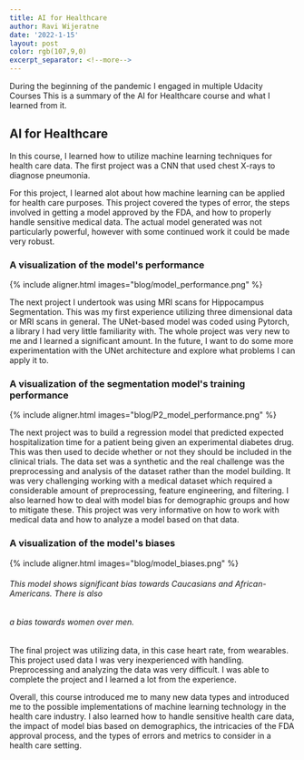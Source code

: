 ```yaml
---
title: AI for Healthcare
author: Ravi Wijeratne
date: '2022-1-15'
layout: post
color: rgb(107,9,0)
excerpt_separator: <!--more-->
---
```


During the beginning of the pandemic I engaged in multiple Udacity Courses
This  is a summary of the AI for Healthcare course and what I learned from it.

## AI for Healthcare

In this course, I learned how to utilize machine learning techniques for health care
data. 
The first project was a CNN that used chest X-rays to diagnose pneumonia.

For this project,
I learned alot about how machine learning can be applied for health care purposes. This
project covered the types of error, the steps involved in getting a model approved by the FDA, 
and how to properly handle sensitive medical data. The actual model generated was not
particularly powerful, however with some continued work it could be made very robust.

### A visualization of the model's performance
{% include aligner.html images="blog/model_performance.png" %}

The next project I undertook was using MRI scans for Hippocampus Segmentation. This was my
first experience utilizing three dimensional data or MRI scans in general. The UNet-based
model was coded using Pytorch, a library I had very little familiarity with. The whole
project was very new to me and I learned a significant amount. In the future, I want to
do some more experimentation with the UNet architecture and explore what problems I can
apply it to.

### A visualization of the segmentation model's training performance
{% include aligner.html images="blog/P2_model_performance.png" %}

The next project was to build a regression model that predicted expected hospitalization
time for a patient being given an experimental diabetes drug. This was then used to decide whether 
or not they should be included in the clinical trials. The data set was a synthetic and the
real challenge was the preprocessing and analysis of the dataset rather than the model building.
It was very challenging working with a medical dataset which required a considerable amount
of preprocessing, feature engineering, and filtering. I also learned how to deal with model
bias for demographic groups and how to mitigate these. This project was very informative on
how to work with medical data and how to analyze a model based on that data.

### A visualization of the model's biases
{% include aligner.html images="blog/model_biases.png" %}
###### This model shows significant bias towards Caucasians and African-Americans. There is also 
###### a bias towards women over men.

The final project was utilizing data, in this case heart rate, from wearables. This project used
data I was very inexperienced with handling. Preprocessing and analyzing the data was very
difficult. I was able to complete the project and I learned a lot from the experience.


Overall, this course introduced me to many new data types and introduced me to the 
possible implementations of machine learning technology in the health care industry. I 
also learned how to handle sensitive health care data, the impact of model bias based on
demographics, the intricacies of the FDA approval process, and the types of errors and metrics
to consider in a health care setting. 